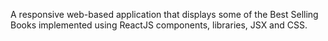 A responsive web-based application that displays some of the Best Selling Books implemented using ReactJS components, libraries, JSX and CSS.
